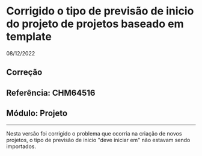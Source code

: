 # Corrigido o tipo de previsão de inicio do projeto de projetos baseado em template
08/12/2022
## Correção
## Referência: CHM64516
## Módulo: Projeto
***

Nesta versão foi corrigido o problema que ocorria na criação de novos projetos, o tipo de previsão de inicio "deve iniciar em" não estavam sendo importados.